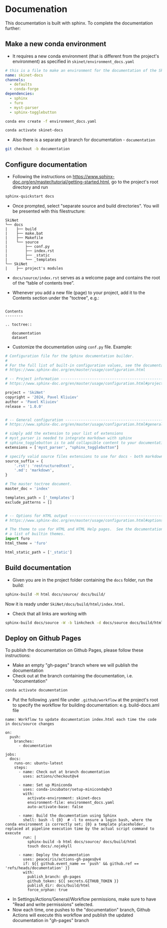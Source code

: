 # Documenation

This documentation is built with sphinx. To complete the documentation further:


## Make a new conda environment 
- It requires a new conda environment (that is different from the project's environment) as specified in ```skinet/environment_docs.yaml```

```yaml
# this is a file to make an environment for the documentation of the SkiNet project
name: skinet-docs
channels:
  - defaults
  - conda-forge
dependencies:
  - sphinx
  - furo
  - myst-parser
  - sphinx-togglebutton
```

```bash
conda env create -f environment_docs.yaml
```
```bash
conda activate skinet-docs
```

- Also there is a separate git branch for documentation - ```documentation```
```bash
git checkout -b documentation
```


## Configure documentation

- Following the instructions on https://www.sphinx-doc.org/en/master/tutorial/getting-started.html, go to the project's root directory and run 
```bash
sphinx-quickstart docs
```

- Once prompted, select "separate source and build directories". You will be presented with this filestructure:

```
SkiNet
└── docs
|    ├── build
|    ├── make.bat
|    ├── Makefile
|    └── source
|        ├── conf.py
|        ├── index.rst
|        ├── _static
|        └── _templates
└── SkiNet
|    ├── project's modules
```

- ```docs/source/index.rst``` serves as a welcome page and contains the root of the “table of contents tree”. 

- Whenever you add a new file (page) to your project, add it to the Contents section under the "toctree", e.g.:
```

Contents
--------

.. toctree::

   documentation
   dataset

```



- Customize the documentation using ```conf.py``` file. Example:

```python
# Configuration file for the Sphinx documentation builder.
#
# For the full list of built-in configuration values, see the documentation:
# https://www.sphinx-doc.org/en/master/usage/configuration.html

# -- Project information -----------------------------------------------------
# https://www.sphinx-doc.org/en/master/usage/configuration.html#project-information

project = 'SkiNet'
copyright = '2024, Pavel Kliuiev'
author = 'Pavel Kliuiev'
release = '1.0.0'


# -- General configuration ---------------------------------------------------
# https://www.sphinx-doc.org/en/master/usage/configuration.html#general-configuration

# simply add the extension to your list of extensions
# myst_parser is needed to integrate markdown with sphinx
# sphinx_togglebutton is to add collapsible content to your documentation
extensions = ['myst_parser', "sphinx_togglebutton"]

# specify valid source files extensions to use for docs - both markdown and RST
source_suffix = {
    '.rst': 'restructuredtext',
    '.md': 'markdown',
}

# The master toctree document.
master_doc = 'index'

templates_path = ['_templates']
exclude_patterns = []


# -- Options for HTML output -------------------------------------------------
# https://www.sphinx-doc.org/en/master/usage/configuration.html#options-for-html-output

# The theme to use for HTML and HTML Help pages.  See the documentation for
# a list of builtin themes.
import furo
html_theme = 'furo'

html_static_path = ['_static']
```


## Build documentation
- Given you are in the project folder containing the ```docs``` folder, run the build:

```bash
sphinx-build -M html docs/source/ docs/build/
```

Now it is ready under ```SkiNet/docs/build/html/index.html```. 

- Check that all links are working with

```bash
sphinx-build docs/source -W -b linkcheck -d docs/source docs/build/html
```

## Deploy on Github Pages

To publish the documentation on Github Pages, please follow these instructions:

- Make an empty "gh-pages" branch where we will publish the documentation
- Check out at the branch containing the documentation, i.e. "documentation"
```bash
conda activate documentation
```
- Put the following .yaml file under ```.github/workflow```  at the project's root to specify the workflow for building documentation:
e.g. build-docs.aml file
```
name: Workflow to update documentation index.html each time the code in docs/source changes

on:
  push:
    branches:
      - documentation

jobs:
  docs:
    runs-on: ubuntu-latest
    steps:
      - name: Check out at branch documentation
        uses: actions/checkout@v4

      - name: Set up Miniconda
        uses: conda-incubator/setup-miniconda@v3
        with:
          activate-environment: skinet-docs
          environment-file: environment_docs.yaml
          auto-activate-base: false

      - name: Build the documentation using Sphinx
        shell: bash -l {0}  # -l to ensure a login bash, where the conda environment is correctly set; {0} a template placeholder, replaced at pipeline execution time by the actual script command to execute
        run: |
          sphinx-build -b html docs/source/ docs/build/html
          touch docs/.nojekyll

      - name: Deploy the documentation
        uses: peaceiris/actions-gh-pages@v4
        if: ${{ github.event_name == 'push' && github.ref == 'refs/heads/documentation' }}
        with:
          publish_branch: gh-pages
          github_token: ${{ secrets.GITHUB_TOKEN }}
          publish_dir: docs/build/html
          force_orphan: true
```

- In Settings/Actions/General/Workflow permissions, make sure to have "Read and write permissions" selected.
- Now each time, one pushes to the "documentation" branch, Github Actions will execute this workflow and publish the updated documentation in "gh-pages" branch